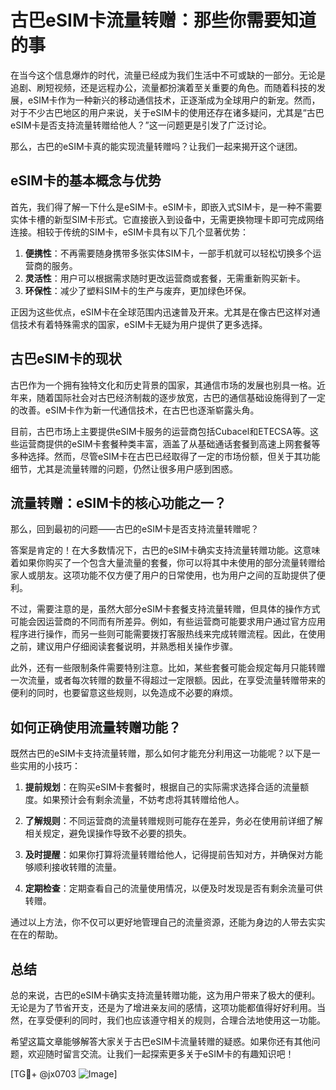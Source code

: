 # 古巴eSIM卡流量转赠：那些你需要知道的事

在当今这个信息爆炸的时代，流量已经成为我们生活中不可或缺的一部分。无论是追剧、刷短视频，还是远程办公，流量都扮演着至关重要的角色。而随着科技的发展，eSIM卡作为一种新兴的移动通信技术，正逐渐成为全球用户的新宠。然而，对于不少古巴地区的用户来说，关于eSIM卡的使用还存在诸多疑问，尤其是“古巴eSIM卡是否支持流量转赠给他人？”这一问题更是引发了广泛讨论。

那么，古巴的eSIM卡真的能实现流量转赠吗？让我们一起来揭开这个谜团。

## eSIM卡的基本概念与优势

首先，我们得了解一下什么是eSIM卡。eSIM卡，即嵌入式SIM卡，是一种不需要实体卡槽的新型SIM卡形式。它直接嵌入到设备中，无需更换物理卡即可完成网络连接。相较于传统的SIM卡，eSIM卡具有以下几个显著优势：

1. **便携性**：不再需要随身携带多张实体SIM卡，一部手机就可以轻松切换多个运营商的服务。
2. **灵活性**：用户可以根据需求随时更改运营商或套餐，无需重新购买新卡。
3. **环保性**：减少了塑料SIM卡的生产与废弃，更加绿色环保。

正因为这些优点，eSIM卡在全球范围内迅速普及开来。尤其是在像古巴这样对通信技术有着特殊需求的国家，eSIM卡无疑为用户提供了更多选择。

## 古巴eSIM卡的现状

古巴作为一个拥有独特文化和历史背景的国家，其通信市场的发展也别具一格。近年来，随着国际社会对古巴经济制裁的逐步放宽，古巴的通信基础设施得到了一定的改善。eSIM卡作为新一代通信技术，在古巴也逐渐崭露头角。

目前，古巴市场上主要提供eSIM卡服务的运营商包括Cubacel和ETECSA等。这些运营商提供的eSIM卡套餐种类丰富，涵盖了从基础通话套餐到高速上网套餐等多种选择。然而，尽管eSIM卡在古巴已经取得了一定的市场份额，但关于其功能细节，尤其是流量转赠的问题，仍然让很多用户感到困惑。

## 流量转赠：eSIM卡的核心功能之一？

那么，回到最初的问题——古巴的eSIM卡是否支持流量转赠呢？

答案是肯定的！在大多数情况下，古巴的eSIM卡确实支持流量转赠功能。这意味着如果你购买了一个包含大量流量的套餐，你可以将其中未使用的部分流量转赠给家人或朋友。这项功能不仅方便了用户的日常使用，也为用户之间的互助提供了便利。

不过，需要注意的是，虽然大部分eSIM卡套餐支持流量转赠，但具体的操作方式可能会因运营商的不同而有所差异。例如，有些运营商可能要求用户通过官方应用程序进行操作，而另一些则可能需要拨打客服热线来完成转赠流程。因此，在使用之前，建议用户仔细阅读套餐说明，并熟悉相关操作步骤。

此外，还有一些限制条件需要特别注意。比如，某些套餐可能会规定每月只能转赠一次流量，或者每次转赠的数量不得超过一定限额。因此，在享受流量转赠带来的便利的同时，也要留意这些规则，以免造成不必要的麻烦。

## 如何正确使用流量转赠功能？

既然古巴的eSIM卡支持流量转赠，那么如何才能充分利用这一功能呢？以下是一些实用的小技巧：

1. **提前规划**：在购买eSIM卡套餐时，根据自己的实际需求选择合适的流量额度。如果预计会有剩余流量，不妨考虑将其转赠给他人。
   
2. **了解规则**：不同运营商的流量转赠规则可能存在差异，务必在使用前详细了解相关规定，避免误操作导致不必要的损失。
   
3. **及时提醒**：如果你打算将流量转赠给他人，记得提前告知对方，并确保对方能够顺利接收转赠的流量。
   
4. **定期检查**：定期查看自己的流量使用情况，以便及时发现是否有剩余流量可供转赠。

通过以上方法，你不仅可以更好地管理自己的流量资源，还能为身边的人带去实实在在的帮助。

## 总结

总的来说，古巴的eSIM卡确实支持流量转赠功能，这为用户带来了极大的便利。无论是为了节省开支，还是为了增进亲友间的感情，这项功能都值得好好利用。当然，在享受便利的同时，我们也应该遵守相关的规则，合理合法地使用这一功能。

希望这篇文章能够解答大家关于古巴eSIM卡流量转赠的疑惑。如果你还有其他问题，欢迎随时留言交流。让我们一起探索更多关于eSIM卡的有趣知识吧！

[TG💪+ @jx0703 ![Image](https://github.com/user-attachments/assets/dbca1d08-cadb-493c-b0ec-ad6f7a83f270)]